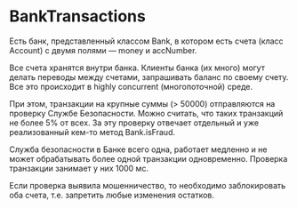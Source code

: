# BankTransactions

Есть банк, представленный классом Bank, в котором есть счета (класс Account) с двумя полями — money и accNumber.

Все счета хранятся внутри банка. Клиенты банка (их много) могут делать переводы между счетами, запрашивать баланс по своему счету. 
Все это происходит в highly concurrent (многопоточной) среде.

При этом, транзакции на крупные суммы (> 50000) отправляются на проверку Службе Безопасности. 
Можно считать, что таких транзакций не более 5% от всех. За эту проверку отвечает отдельный и уже реализованный кем-то метод Bank.isFraud.

Служба безопасности в Банке всего одна, работает медленно и не может обрабатывать более одной транзакции одновременно. Проверка транзакции занимает у них 1000 мс.

Если проверка выявила мошенничество, то необходимо заблокировать оба счета, т.е. запретить любые изменения остатков.
